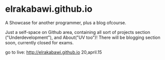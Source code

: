 # elrakabawi.github.io
A Showcase for another programmer, plus a blog ofcourse.

Just a self-space on Github area, containing all sort of projects section ("Underdevelopment"), and About("UV too")!
There will be blogging section soon, currently closed for exams.

go to live: http://elrakabawi.github.io
20,april.15
